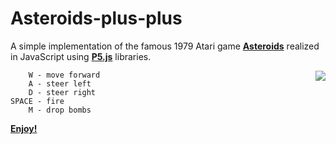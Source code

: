 # Asteroids-plus-plus

A simple implementation of the famous 1979 Atari game <b>[Asteroids](https://en.wikipedia.org/wiki/Asteroids_%28video_game%29)</b> realized in JavaScript using <b>[P5.js](https://p5js.org/)</b> libraries.  

<img align="right" src="https://raw.githubusercontent.com/MatteoGiorgi/Asteroids-plus-plus/master/asteroid.gif">  

```
    W - move forward  
    A - steer left  
    D - steer right  
SPACE - fire  
    M - drop bombs  
```

<b>[Enjoy!](https://matteogiorgi.github.io/Asteroids-plus-plus/)</b>
